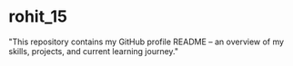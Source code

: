 # rohit_15
"This repository contains my GitHub profile README – an overview of my skills, projects, and current learning journey."
